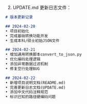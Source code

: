 
2. UPDATE.md 更新日志文件：
```markdown:e%3A%5CMyProject%5CFZGZ%5CUPDATE.md
# 版本更新记录

## 2024-02-20
• 项目初始化
• 完成基础转换功能开发
• 生成本科/硕士初始JSON文件

## 2024-02-21
• 增加通用转换脚本convert_to_json.py
• 优化编码处理逻辑
• 添加异常数据过滤机制
• 修复空行处理BUG

## 2024-02-22
• 新增项目说明文档(README.md)
• 完善更新日志文档(UPDATE.md)
• 添加中文代码注释规范
• 标识已知的路径硬编码问题